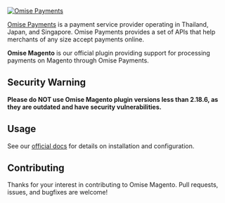 <!--- KEEP START --->
[![Omise Payments](images/Omise-logo-dark.svg)](https://www.omise.co/)

[Omise Payments](https://www.omise.co/) is a payment service provider operating in Thailand, Japan, and Singapore. 
Omise Payments provides a set of APIs that help merchants of any size accept payments online.  
<!--- KEEP END --->

**Omise Magento** is our official plugin providing support for processing payments on Magento through Omise Payments.

## Security Warning

**Please do NOT use Omise Magento plugin versions less than 2.18.6, as they are outdated and have security vulnerabilities.**

## Usage

See our [official docs](https://docs.omise.co/magento-plugin) for details on installation and configuration.

## Contributing

Thanks for your interest in contributing to Omise Magento. 
Pull requests, issues, and bugfixes are welcome!

